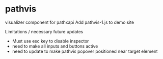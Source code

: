 # pathvis
visualizer component for pathxapi
Add pathvis-1.js to demo site

Limitations / necessary future updates
- Must use esc key to disable inspector
- need to make all inputs and buttons active
- need to update to make pathvis popover positioned near target element
